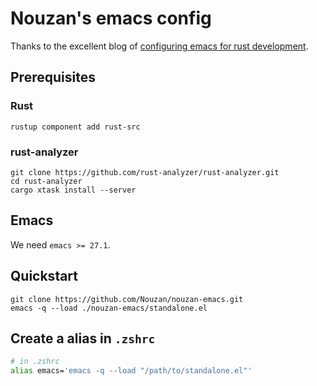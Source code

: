 # Nouzan's emacs config

Thanks to the excellent blog of [configuring emacs for rust development](https://robert.kra.hn/posts/2021-02-07_rust-with-emacs/#additional-packages).

## Prerequisites
### Rust
```
rustup component add rust-src
```

### rust-analyzer
```
git clone https://github.com/rust-analyzer/rust-analyzer.git
cd rust-analyzer
cargo xtask install --server
```

## Emacs
We need `emacs >= 27.1`.

## Quickstart
```
git clone https://github.com/Nouzan/nouzan-emacs.git
emacs -q --load ./nouzan-emacs/standalone.el
```

## Create a alias in `.zshrc`
```zsh
# in .zshrc
alias emacs='emacs -q --load "/path/to/standalone.el"'
```
